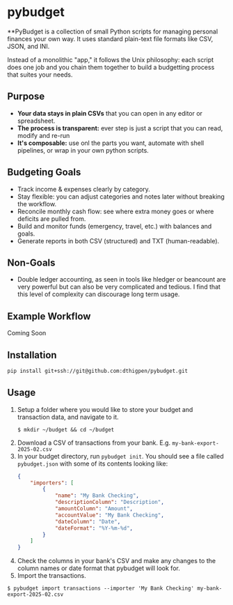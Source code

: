 # pybudget

**PyBudget is a collection of small Python scripts for managing personal finances your own way. It uses standard plain-text file formats like CSV, JSON, and INI.

Instead of a monolithic "app," it follows the Unix philosophy: each script does one job and you chain them together to build a budgetting process that suites your needs.

## Purpose

- **Your data stays in plain CSVs** that you can open in any editor or spreadsheet.
- **The process is transparent:** ever step is just a script that you can read, modify and re-run
- **It's composable:** use onl the parts you want, automate with shell pipelines, or wrap in your own python scripts.

## Budgeting Goals

- Track income & expenses clearly by category.
- Stay flexible: you can adjust categories and notes later without breaking the workflow.
- Reconcile monthly cash flow: see where extra money goes or where deficits are pulled from.
- Build and monitor funds (emergency, travel, etc.) with balances and goals.
- Generate reports in both CSV (structured) and TXT (human-readable).

## Non-Goals

- Double ledger accounting, as seen in tools like hledger or beancount are very powerful but can also be very complicated and tedious. I find that this level of complexity can discourage long term usage.

## Example Workflow 

Coming Soon

## Installation

```bash
pip install git+ssh://git@github.com:dthigpen/pybudget.git
```

## Usage

1. Setup a folder where you would like to store your budget and transaction data, and navigate to it.
   ```
   $ mkdir ~/budget && cd ~/budget
   ```
2. Download a CSV of transactions from your bank. E.g. `my-bank-export-2025-02.csv`
3. In your budget directory, run `pybudget init`. You should see a file called `pybudget.json` with some of its contents looking like:
   ```json
   {
       "importers": [
           {
               "name": "My Bank Checking",
               "descriptionColumn": "Description",
               "amountColumn": "Amount",
               "accountValue": "My Bank Checking",
               "dateColumn": "Date",
               "dateFormat": "%Y-%m-%d",
           }
       ]
   }
   ```
4. Check the columns in your bank's CSV and make any changes to the column names or date format that pybudget will look for.
5. Import the transactions.
```
$ pybudget import transactions --importer 'My Bank Checking' my-bank-export-2025-02.csv
```
